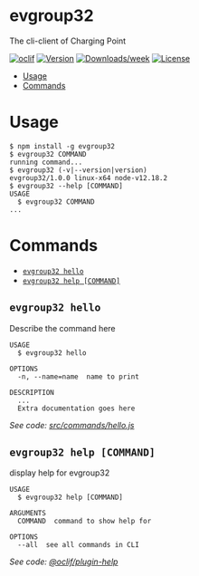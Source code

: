evgroup32
=========

The cli-client of Charging Point

[![oclif](https://img.shields.io/badge/cli-oclif-brightgreen.svg)](https://oclif.io)
[![Version](https://img.shields.io/npm/v/evgroup32.svg)](https://npmjs.org/package/evgroup32)
[![Downloads/week](https://img.shields.io/npm/dw/evgroup32.svg)](https://npmjs.org/package/evgroup32)
[![License](https://img.shields.io/npm/l/evgroup32.svg)](https://github.com/ntua/TL20-32/blob/master/package.json)

<!-- toc -->
* [Usage](#usage)
* [Commands](#commands)
<!-- tocstop -->
# Usage
<!-- usage -->
```sh-session
$ npm install -g evgroup32
$ evgroup32 COMMAND
running command...
$ evgroup32 (-v|--version|version)
evgroup32/1.0.0 linux-x64 node-v12.18.2
$ evgroup32 --help [COMMAND]
USAGE
  $ evgroup32 COMMAND
...
```
<!-- usagestop -->
# Commands
<!-- commands -->
* [`evgroup32 hello`](#evgroup32-hello)
* [`evgroup32 help [COMMAND]`](#evgroup32-help-command)

## `evgroup32 hello`

Describe the command here

```
USAGE
  $ evgroup32 hello

OPTIONS
  -n, --name=name  name to print

DESCRIPTION
  ...
  Extra documentation goes here
```

_See code: [src/commands/hello.js](https://github.com/ntua/TL20-32/blob/v1.0.0/src/commands/hello.js)_

## `evgroup32 help [COMMAND]`

display help for evgroup32

```
USAGE
  $ evgroup32 help [COMMAND]

ARGUMENTS
  COMMAND  command to show help for

OPTIONS
  --all  see all commands in CLI
```

_See code: [@oclif/plugin-help](https://github.com/oclif/plugin-help/blob/v3.2.2/src/commands/help.ts)_
<!-- commandsstop -->
